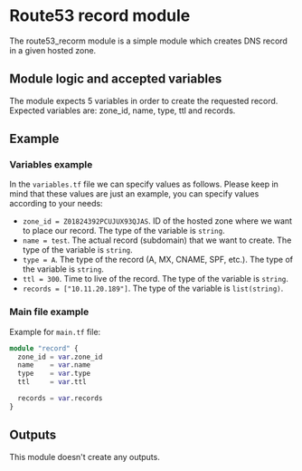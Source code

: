 # Route53 record module

The route53_recorm module is a simple module which creates DNS record in a given hosted zone.

## Module logic and accepted variables

The module expects 5 variables in order to create the requested record. Expected variables are: zone_id, name, type, ttl and records.

## Example

### Variables example

In the `variables.tf` file we can specify values as follows. Please keep in mind that these values are just an example, you can specify values according to your needs:

- `zone_id = Z01824392PCUJUX93QJAS`. ID of the hosted zone where we want to place our record. The type of the variable is `string`.
- `name = test`. The actual record (subdomain) that we want to create. The type of the variable is `string`.
- `type = A`. The type of the record (A, MX, CNAME, SPF, etc.). The type of the variable is `string`.
- `ttl = 300`. Time to live of the record. The type of the variable is `string`.
- `records = ["10.11.20.189"]`. The type of the variable is `list(string)`.

### Main file example

Example for `main.tf` file:

```terraform
module "record" {
  zone_id = var.zone_id
  name    = var.name
  type    = var.type
  ttl     = var.ttl

  records = var.records
}
```

## Outputs

This module doesn't create any outputs.
